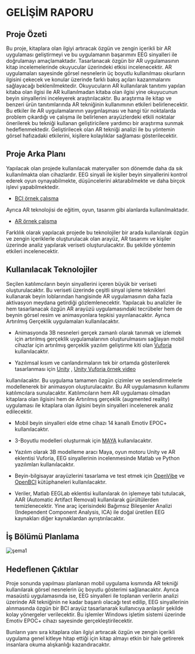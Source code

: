 # GELİŞİM RAPORU

## Proje Özeti

Bu proje, kitaplara olan ilgiyi artıracak özgün ve zengin içerikli bir AR uygulaması geliştirmeyi ve bu uygulamanın başarımını EEG sinyalleri ile doğrulamayı amaçlamaktadır. Tasarlanacak özgün bir AR uygulamasının kitap incelemelerinde okuyucular üzerindeki etkisi incelenecektir. AR uygulamaları sayesinde görsel nesnelerin üç boyutlu kullanılması okurların ilgisini çekecek ve konular üzerinde farklı bakış açıları kazanmalarını sağlayacağı beklenilmektedir. Okuyucuların AR kullanılarak tanıtımı yapılan kitaba olan ilgisi ile AR kullanılmadan kitaba olan ilgisi yine okuyucunun beyin sinyallerini inceleyerek araştırılacaktır. Bu araştırma ile kitap ve benzeri ürün tanıtımlarında AR tekniğinin kullanımının etkileri belirlenecektir. Bu etkiler ile AR uygulamalarının yaygınlaşması ve hangi tür noktalarda problem çıkardığı ve çalışma ile belirlenen arayüzlerdeki etkili noktalar önerilerek bu tekniği kullanan geliştiricilere yardımcı bir araştırma sunmak hedeflenmektedir. Geliştirilecek olan AR tekniği analizi ile bu yöntemin görsel hafızadaki etkilerini, kişilere kolaylıklar sağlaması gösterilecektir.    



## Proje Arka Planı

Yapılacak olan projede kullanılacak materyaller son dönemde daha da sık kullanılmakta olan cihazlardır. EEG sinyali ile kişiler beyin sinyallerini kontrol ederek oyun oynayabilmekte, düşüncelerini aktarabilmekte ve daha birçok işlevi yapabilmektedir. 
- [BCI örnek çalışma](https://www.youtube.com/watch?v=D9ADeXGBdJ0)

Ayrıca AR teknolojisi de eğitim, oyun, tasarım gibi alanlarda kullanılmaktadır. 
- [AR örnek çalışma](https://www.youtube.com/watch?v=G7ZzMX771Ug)


Farklılık olarak  yapılacak projede bu teknolojiler bir arada  kullanılarak özgün ve zengin içeriklerle oluşturulacak olan arayüz, AR tasarımı ve kişiler üzerinde analiz yapılarak veriseti oluşturulacaktır. Bu şekilde yöntemin etkileri incelenecektir.

 

## Kullanılacak Teknolojiler

Seçilen katılımcıların beyin sinyallerini  içeren büyük bir veriseti oluşturulacaktır. Bu veriseti üzerinde çeşitli sinyal işleme teknikleri kullanarak beyin loblarından hangisinde AR uygulamasının daha fazla aktivasyon meydana getirdiği gözlemlenecektir. Yapılacak bu analizler ile hem tasarlanacak özgün AR arayüzü uygulamasındaki tecrübeler hem de beynin görsel resim ve animasyonlara tepkisi yayınlanacaktır. Ayrıca Artırılmış Gerçeklik uygulamaları kullanılacaktır. 

- Animasyonda 3B nesneleri gerçek zamanlı olarak tanımak ve izlemek için artırılmış gerçeklik uygulamalarının oluşturulmasını sağlayan mobil cihazlar için artırılmış gerçeklik yazılım geliştirme kiti olan [Vuforia](https://developer.vuforia.com) kullanılacaktır. 

- Yazılımsal kısım ve canlandırmaların tek bir ortamda gösterilerek tasarlanması için [Unity](https://unity.com) , [Unity Vuforia örnek video](https://www.youtube.com/watch?v=MtiUx_szKbI)

kullanılacaktır. Bu uygulama tamamen özgün çizimler ve seslendirmelerle modellenerek bir animasyon oluşturulacaktır. Bu AR uygulamasının kullanımı katılımcılara sunulacaktır. Katılımcıların hem AR uygulaması olmadan kitaplara olan ilgisini hem de Artırılmış gerçeklik (augmented reality) uygulaması ile kitaplara olan ilgisini beyin sinyalleri incelenerek analiz edilecektir.

- Mobil beyin sinyalleri elde etme cihazı 14 kanallı Emotiv EPOC+ kullanılacaktır. 

- 3-Boyutlu modelleri oluşturmak için [MAYA](https://www.autodesk.com.tr/products/maya/overview) kullanılacaktır.

- Yazılım olarak 3B modelleme aracı Maya, oyun motoru Unity ve AR eklentisi Vuforia, EEG sinyallerinin incelenmesinde Matlab ve Python yazılımları kullanılacaktır.

- Beyin-bilgisayar arayüzlerini tasarlama ve test etmek için [OpenVibe](http://openvibe.inria.fr) ve [OpenBCI](https://openbci.com) kütüphaneleri kullanılacaktır.

- Veriler, Matlab EEGLab eklentisi kullanılarak ön işlemeye tabi tutulacak, AAR (Automatic Artifact Removal) kullanılarak gürültülerden temizlenecektir. Yine araç içerisindeki Bağımsız Bileşenler Analizi (Independent Component Analysis, ICA) ile doğal üretilen EEG kaynakları diğer kaynaklardan ayrıştırılacaktır.



## İş Bölümü Planlama

![şema1](https://i.hizliresim.com/h2qJ9h.png)



## Hedeflenen Çıktılar

Proje sonunda yapılması planlanan mobil uygulama kısmında AR tekniği kullanılarak görsel nesnelerin üç boyutlu gösterimi sağlanacaktır. Ayrıca masaüstü uygulamasında ise, EEG sinyalleri ile toplanan verilerin analizi üzerinde AR tekniğinin ne kadar başarılı olacağı test edilip, EEG sinyallerinin alınmasında özgün bir BCI arayüz tasarlanarak kullanıcıya anlaşılır şekilde kolay yönergeler verilecektir. Bu işlemler Windows işletim sistemi üzerinde   Emotiv EPOC+ cihazı sayesinde gerçekleştirilecektir.

Bunların yanı sıra kitaplara olan ilgiyi artıracak özgün ve zengin içerikli uygulama genel kitleye hitap ettiği için kitap almayı etkin bir hale getirerek insanlara okuma alışkanlığı kazandıracaktır.






